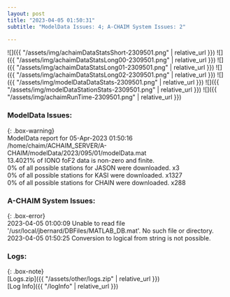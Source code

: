 ```yaml
---
layout: post
title: "2023-04-05 01:50:31"
subtitle: "ModelData Issues: 4; A-CHAIM System Issues: 2"

---
```


![]({{ "/assets/img/achaimDataStatsShort-2309501.png" | relative_url }})
![]({{ "/assets/img/achaimDataStatsLong00-2309501.png" | relative_url }})
![]({{ "/assets/img/achaimDataStatsLong01-2309501.png" | relative_url }})
![]({{ "/assets/img/achaimDataStatsLong02-2309501.png" | relative_url }})
![]({{ "/assets/img/modelDataDataStats-2309501.png" | relative_url }})
![]({{ "/assets/img/modelDataStationStats-2309501.png" | relative_url }})
![]({{ "/assets/img/achaimRunTime-2309501.png" | relative_url }})


### ModelData Issues:  
  
{: .box-warning}  
 ModelData report for 05-Apr-2023 01:50:16   
 /home/chaim/ACHAIM_SERVER/A-CHAIM/modelData/2023/095/01/modelData.mat   
 13.4021% of IONO foF2 data is non-zero and finite.   
 0% of all possible stations for JASON were downloaded. x3   
 0% of all possible stations for KASI were downloaded. x1327   
 0% of all possible stations for CHAIN were downloaded. x288   
  
### A-CHAIM System Issues:  
  
{: .box-error}  
2023-04-05 01:00:09 Unable to read file '/usr/local/jbernard/DBFiles/MATLAB_DB.mat'. No such file or directory.  
2023-04-05 01:50:25 Conversion to logical from string is not possible.  

### Logs:  
  
{: .box-note}  
[Logs.zip]({{ "/assets/other/logs.zip" | relative_url }})  
[Log Info]({{ "/logInfo" | relative_url }})  
